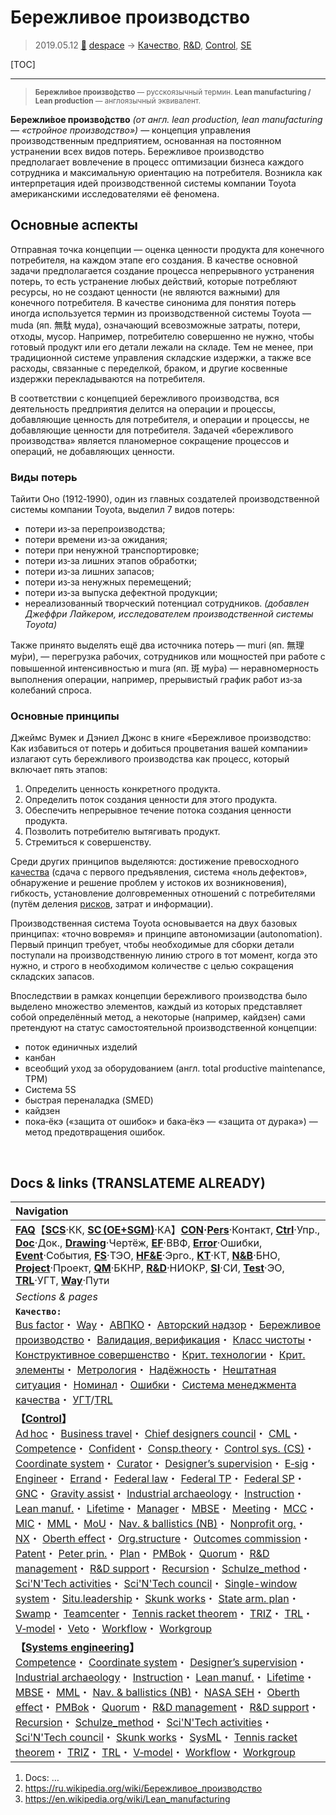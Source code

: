 # Бережливое производство
> 2019.05.12 [🚀](../index/index.md) [despace](index.md) → [Качество](qm.md), [R&D](rnd.md), [Control](control.md), [SE](se.md)

[TOC]

---

> <small>**Бережли́вое произво́дство** — русскоязычный термин. **Lean manufacturing / Lean production** — англоязычный эквивалент.</small>

**Бережли́вое произво́дство** *(от англ. lean production, lean manufacturing — «стройное производство»)* — концепция управления производственным предприятием, основанная на постоянном устранении всех видов потерь. Бережливое производство предполагает вовлечение в процесс оптимизации бизнеса каждого сотрудника и максимальную ориентацию на потребителя. Возникла как интерпретация идей производственной системы компании Toyota американскими исследователями её феномена.



## Основные аспекты
Отправная точка концепции — оценка ценности продукта для конечного потребителя, на каждом этапе его создания. В качестве основной задачи предполагается создание процесса непрерывного устранения потерь, то есть устранение любых действий, которые потребляют ресурсы, но не создают ценности (не являются важными) для конечного потребителя. В качестве синонима для понятия потерь иногда используется термин из производственной системы Toyota — muda (яп. 無駄 муда), означающий всевозможные затраты, потери, отходы, мусор. Например, потребителю совершенно не нужно, чтобы готовый продукт или его детали лежали на складе. Тем не менее, при традиционной системе управления складские издержки, а также все расходы, связанные с переделкой, браком, и другие косвенные издержки перекладываются на потребителя.

В соответствии с концепцией бережливого производства, вся деятельность предприятия делится на операции и процессы, добавляющие ценность для потребителя, и операции и процессы, не добавляющие ценности для потребителя. Задачей «бережливого производства» является планомерное сокращение процессов и операций, не добавляющих ценности.


### Виды потерь
Тайити Оно (1912‑1990), один из главных создателей производственной системы компании Toyota, выделил 7 видов потерь:

   - потери из‑за перепроизводства;
   - потери времени из‑за ожидания;
   - потери при ненужной транспортировке;
   - потери из‑за лишних этапов обработки;
   - потери из‑за лишних запасов;
   - потери из‑за ненужных перемещений;
   - потери из‑за выпуска дефектной продукции;
   - нереализованный творческий потенциал сотрудников. *(добавлен Джеффри Лайкером, исследователем производственной системы Toyota)*

Также принято выделять ещё два источника потерь — muri (яп. 無理 му́ри), — перегрузка рабочих, сотрудников или мощностей при работе с повышенной интенсивностью и mura (яп. 斑 му́ра) — неравномерность выполнения операции, например, прерывистый график работ из‑за колебаний спроса.


### Основные принципы
Джеймс Вумек и Дэниел Джонс в книге «Бережливое производство: Как избавиться от потерь и добиться процветания вашей компании» излагают суть бережливого производства как процесс, который включает пять этапов:

   1. Определить ценность конкретного продукта.
   1. Определить поток создания ценности для этого продукта.
   1. Обеспечить непрерывное течение потока создания ценности продукта.
   1. Позволить потребителю вытягивать продукт.
   1. Стремиться к совершенству.

Среди других принципов выделяются: достижение превосходного [качества](qm.md) (сдача с первого предъявления, система «ноль дефектов», обнаружение и решение проблем у истоков их возникновения), гибкость, установление долговременных отношений с потребителями (путём деления [рисков](qm.md), затрат и информации).

Производственная система Toyota основывается на двух базовых принципах: «точно вовремя» и принципе автономизации (autonomation). Первый принцип требует, чтобы необходимые для сборки детали поступали на производственную линию строго в тот момент, когда это нужно, и строго в необходимом количестве с целью сокращения складских запасов.

Впоследствии в рамках концепции бережливого производства было выделено множество элементов, каждый из которых представляет собой определённый метод, а некоторые (например, кайдзен) сами претендуют на статус самостоятельной производственной концепции:

   - поток единичных изделий
   - канбан
   - всеобщий уход за оборудованием (англ. total productive maintenance, TPM)
   - Система 5S
   - быстрая переналадка (SMED)
   - кайдзен
   - пока‑ёкэ («защита от ошибок» и бака‑ёкэ — «защита от дурака») — метод предотвращения ошибок.



<p style="page-break-after:always"> </p>

## Docs & links (TRANSLATEME ALREADY)
|Navigation|
|:--|
|**[FAQ](faq.md)**【**[SCS](scs.md)**·КК, **[SC (OE+SGM)](sc.md)**·КА】**[CON](contact.md)·[Pers](person.md)**·Контакт, **[Ctrl](control.md)**·Упр., **[Doc](doc.md)**·Док., **[Drawing](drawing.md)**·Чертёж, **[EF](ef.md)**·ВВФ, **[Error](error.md)**·Ошибки, **[Event](event.md)**·События, **[FS](fs.md)**·ТЭО, **[HF&E](hfe.md)**·Эрго., **[KT](kt.md)**·КТ, **[N&B](nnb.md)**·БНО, **[Project](project.md)**·Проект, **[QM](qm.md)**·БКНР, **[R&D](rnd.md)**·НИОКР, **[SI](si.md)**·СИ, **[Test](test.md)**·ЭО, **[TRL](trl.md)**·УГТ, **[Way](way.md)**·Пути|
|*Sections & pages*|
|**`Качество:`**<br> [Bus factor](bus_factor.md)・ [Way](way.md)・ [АВПКО](fmeca.md)・ [Авторский надзор](des_spv.md)・ [Бережливое производство](lean_man.md)・ [Валидация, верификация](val_ver.md)・ [Класс чистоты](clean_lvl.md)・ [Конструктивное совершенство](con_vel.md)・ [Крит. технологии](kt.md)・ [Крит. элементы](sens_elem.md)・ [Метрология](metrology.md)・ [Надёжность](qm.md)・ [Нештатная ситуация](emergency.md)・ [Номинал](nominal.md)・ [Ошибки](error.md)・ [Система менеджмента качества](qms.md)・ [УГТ](trl.md)/[TRL](trl.md)|
|**【[Control](Control.md)】**<br> [Ad hoc](ad_hoc.md)・ [Business travel](business_travel.md)・ [Chief designers council](cocd.md)・ [CML](cml.md)・ [Competence](competence.md)・ [Confident](confident.md)・ [Consp.theory](consp_theory.md)・ [Control sys. (CS)](cs.md)・ [Coordinate system](coord_sys.md)・ [Curator](curator.md)・ [Designer’s supervision](des_spv.md)・ [E‑sig](esig.md)・ [Engineer](se.md)・ [Errand](errand.md)・ [Federal law](fed_law.md)・ [Federal TP](fed_tp.md)・ [Federal SP](fed_sp.md)・ [GNC](gnc.md)・ [Gravity assist](gravass.md)・ [Industrial archaeology](ind_arch.md)・ [Instruction](instruction.md)・ [Lean manuf.](lean_man.md)・ [Lifetime](lifetime.md)・ [Manager](manager.md)・ [MBSE](se.md)・ [Meeting](meeting.md)・ [MCC](scs.md)・ [MIC](mic.md)・ [MML](mml.md)・ [MoU](mou.md)・ [Nav. & ballistics (NB)](nnb.md)・ [Nonprofit org.](nonprof_org.md)・ [NX](nx.md)・ [Oberth effect](oberth_eff.md)・ [Org.structure](orgstruct.md)・ [Outcomes commission](outccom.md)・ [Patent](patent.md)・ [Peter prin.](peter_principle.md)・ [Plan](plan.md)・ [PMBok](pmbok.md)・ [Quorum](quorum.md)・ [R&D management](mgmt.md)・ [R&D support](rnd_support.md)・ [Recursion](recurs.md)・ [Schulze_method](schulze_method.md)・ [Sci'N'Tech activities](st_act.md)・ [Sci'N'Tech council](satc.md)・ [Single-window system](sw_sys.md)・ [Situ.leadership](situ_leadership.md)・ [Skunk works](se.md)・ [State arm. plan](plan_sa.md)・ [Swamp](swamp.md)・ [Teamcenter](teamcenter.md)・ [Tennis racket theorem](tr_theorem.md)・ [TRIZ](triz.md)・ [TRL](trl.md)・ [V‑model](v_model.md)・ [Veto](veto.md)・ [Workflow](workflow.md)・ [Workgroup](wg.md)|
|**【[Systems engineering](se.md)】**<br> [Competence](competence.md)・ [Coordinate system](coord_sys.md)・ [Designer’s supervision](des_spv.md)・ [Industrial archaeology](ind_arch.md)・ [Instruction](instruction.md)・ [Lean manuf.](lean_man.md)・ [Lifetime](lifetime.md)・ [MBSE](se.md)・ [MML](mml.md)・ [Nav. & ballistics (NB)](nnb.md)・ [NASA SEH](nasa_seh.md)・ [Oberth effect](oberth_eff.md)・ [PMBok](pmbok.md)・ [Quorum](quorum.md)・ [R&D management](mgmt.md)・ [R&D support](rnd_support.md)・ [Recursion](recurs.md)・ [Schulze_method](schulze_method.md)・ [Sci'N'Tech activities](st_act.md)・ [Sci'N'Tech council](satc.md)・ [Skunk works](se.md)・ [SysML](sysml.md)・ [Tennis racket theorem](tr_theorem.md)・ [TRIZ](triz.md)・ [TRL](trl.md)・ [V‑model](v_model.md)・ [Workflow](workflow.md)・ [Workgroup](wg.md)|

   1. Docs: …
   1. <https://ru.wikipedia.org/wiki/Бережливое_производство>
   1. <https://en.wikipedia.org/wiki/Lean_manufacturing>
